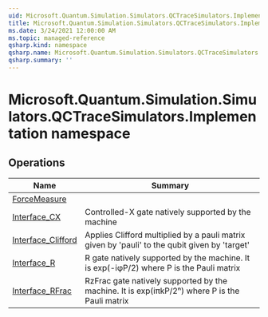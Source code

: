 ```yaml
---
uid: Microsoft.Quantum.Simulation.Simulators.QCTraceSimulators.Implementation
title: Microsoft.Quantum.Simulation.Simulators.QCTraceSimulators.Implementation namespace
ms.date: 3/24/2021 12:00:00 AM
ms.topic: managed-reference
qsharp.kind: namespace
qsharp.name: Microsoft.Quantum.Simulation.Simulators.QCTraceSimulators.Implementation
qsharp.summary: ''
---
```


# Microsoft.Quantum.Simulation.Simulators.QCTraceSimulators.Implementation namespace




<!-- summaries -->

## Operations

| Name | Summary |
|------|---------|
|[ForceMeasure](xref:Microsoft.Quantum.Simulation.Simulators.QCTraceSimulators.Implementation.ForceMeasure) |
|[Interface_CX](xref:Microsoft.Quantum.Simulation.Simulators.QCTraceSimulators.Implementation.Interface_CX) |Controlled-X gate natively supported by the machine
|[Interface_Clifford](xref:Microsoft.Quantum.Simulation.Simulators.QCTraceSimulators.Implementation.Interface_Clifford) |Applies Clifford multiplied by a pauli matrix given by 'pauli' to the qubit given by 'target'
|[Interface_R](xref:Microsoft.Quantum.Simulation.Simulators.QCTraceSimulators.Implementation.Interface_R) |R gate natively supported by the machine. It is exp(-iφP/2) where P is the Pauli matrix
|[Interface_RFrac](xref:Microsoft.Quantum.Simulation.Simulators.QCTraceSimulators.Implementation.Interface_RFrac) |RzFrac gate natively supported by the machine. It is exp(iπkP/2ⁿ) where P is the Pauli matrix


<!-- /summaries -->
